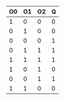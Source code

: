 | O0 | O1 | O2 | Q  |
| -- | -- | -- | -- |
|  1 |  0 |  0 |  0 |
|  0 |  1 |  0 |  0 |
|  0 |  0 |  0 |  1 |
|  0 |  1 |  1 |  1 |
|  1 |  1 |  1 |  1 |
|  1 |  0 |  1 |  0 |
|  0 |  0 |  1 |  1 |
|  1 |  1 |  0 |  0 |
